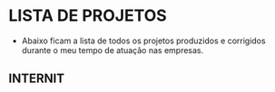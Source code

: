 # LISTA DE PROJETOS

- Abaixo ficam a lista de todos os projetos produzidos e corrigidos durante o meu tempo de atuação nas empresas. 


## INTERNIT 

<table>
  <thead>
    
  </thead>
</table>
